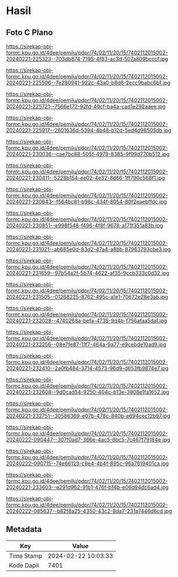 # Hasil

## Foto C Plano

https://sirekap-obj-formc.kpu.go.id/4dee/pemilu/pdpr/74/02/11/20/15/7402112015002-20240221-225323--703db874-7195-4f83-ac3d-507a809bcccf.jpg

https://sirekap-obj-formc.kpu.go.id/4dee/pemilu/pdpr/74/02/11/20/15/7402112015002-20240221-225506--7e280941-922c-43a0-b8d6-2ecc9babc6b1.jpg

https://sirekap-obj-formc.kpu.go.id/4dee/pemilu/pdpr/74/02/11/20/15/7402112015002-20240221-225721--7566e172-92fd-40cf-ba4a-cad1e292aaee.jpg

https://sirekap-obj-formc.kpu.go.id/4dee/pemilu/pdpr/74/02/11/20/15/7402112015002-20240221-225917--2601636d-5394-4b48-b12d-5ed4d98505db.jpg

https://sirekap-obj-formc.kpu.go.id/4dee/pemilu/pdpr/74/02/11/20/15/7402112015002-20240221-230036--cae7bc88-505f-4979-8385-9f99d770b512.jpg

https://sirekap-obj-formc.kpu.go.id/4dee/pemilu/pdpr/74/02/11/20/15/7402112015002-20240221-230411--5228b154-ee02-4e32-8d66-1ff790c568f1.jpg

https://sirekap-obj-formc.kpu.go.id/4dee/pemilu/pdpr/74/02/11/20/15/7402112015002-20240221-230643--f564bc81-b98c-434f-8054-80f2eaebffdc.jpg

https://sirekap-obj-formc.kpu.go.id/4dee/pemilu/pdpr/74/02/11/20/15/7402112015002-20240221-230851--e998f548-f496-4f8f-9678-a171f351a83b.jpg

https://sirekap-obj-formc.kpu.go.id/4dee/pemilu/pdpr/74/02/11/20/15/7402112015002-20240221-231021--ab685e0d-83d2-47a4-a8bb-87963793cbe3.jpg

https://sirekap-obj-formc.kpu.go.id/4dee/pemilu/pdpr/74/02/11/20/15/7402112015002-20240221-231659--97b54a2f-5b74-4622-af35-9ccb333c0d32.jpg

https://sirekap-obj-formc.kpu.go.id/4dee/pemilu/pdpr/74/02/11/20/15/7402112015002-20240221-231505--01268225-8762-495c-a1e1-70672e28e3ab.jpg

https://sirekap-obj-formc.kpu.go.id/4dee/pemilu/pdpr/74/02/11/20/15/7402112015002-20240221-232028--4740268a-befa-4735-9d4b-f756afaa5daf.jpg

https://sirekap-obj-formc.kpu.go.id/4dee/pemilu/pdpr/74/02/11/20/15/7402112015002-20240221-232256--08e7fe87-11f7-464a-9a77-e9cebde10ad9.jpg

https://sirekap-obj-formc.kpu.go.id/4dee/pemilu/pdpr/74/02/11/20/15/7402112015002-20240221-232410--2a0fb484-3714-4573-96d9-d653fb9874e7.jpg

https://sirekap-obj-formc.kpu.go.id/4dee/pemilu/pdpr/74/02/11/20/15/7402112015002-20240221-232608--9d0cad54-9250-404c-b13e-3808e1fa1652.jpg

https://sirekap-obj-formc.kpu.go.id/4dee/pemilu/pdpr/74/02/11/20/15/7402112015002-20240221-232751--30586369-e07b-478c-840b-e694cec12b97.jpg

https://sirekap-obj-formc.kpu.go.id/4dee/pemilu/pdpr/74/02/11/20/15/7402112015002-20240222-090447--307f0ad7-366e-4ac5-8bc5-7c467f79184e.jpg

https://sirekap-obj-formc.kpu.go.id/4dee/pemilu/pdpr/74/02/11/20/15/7402112015002-20240222-090715--74e66123-c8e4-4b4f-895c-96a7619401ca.jpg

https://sirekap-obj-formc.kpu.go.id/4dee/pemilu/pdpr/74/02/11/20/15/7402112015002-20240221-233603--e291d962-91b1-476f-b14b-e06d94dc6ad4.jpg

https://sirekap-obj-formc.kpu.go.id/4dee/pemilu/pdpr/74/02/11/20/15/7402112015002-20240222-085637--b82f8a25-4350-43c2-8da7-231a7446d6cd.jpg


## Metadata

| Key        | Value               |
| ---------- | ------------------- |
| Time Stamp | 2024-02-22 10:03:33 |
| Kode Dapil | 7401                |



